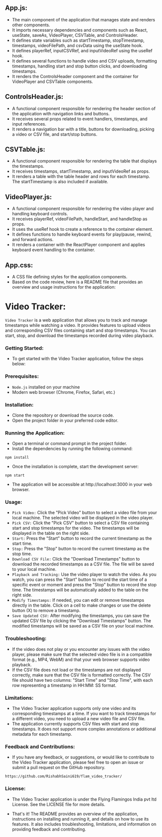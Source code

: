 ## App.js:

- The main component of the application that manages state and renders other components.
- It imports necessary dependencies and components such as React, useState, saveAs, VideoPlayer, CSVTable, and ControlsHeader.
- It defines state variables such as startTimestamp, stopTimestamp, timestamps, videoFilePath, and csvData using the useState hook.
- It defines playerRef, inputCSVRef, and inputVideoRef using the useRef hook.
- It defines several functions to handle video and CSV uploads, formatting timestamps, handling start and stop button clicks, and downloading timestamps.
- It renders the ControlsHeader component and the container for VideoPlayer and CSVTable components.

## ControlsHeader.js:

- A functional component responsible for rendering the header section of the application with navigation links and buttons.
- It receives several props related to event handlers, timestamps, and input references.
- It renders a navigation bar with a title, buttons for downloading, picking a video or CSV file, and start/stop buttons.

## CSVTable.js:

- A functional component responsible for rendering the table that displays the timestamps.
- It receives timestamps, startTimestamp, and inputVideoRef as props.
- It renders a table with the table header and rows for each timestamp. The startTimestamp is also included if available.

## VideoPlayer.js:

- A functional component responsible for rendering the video player and handling keyboard controls.
- It receives playerRef, videoFilePath, handleStart, and handleStop as props.
- It uses the useRef hook to create a reference to the container element.
- It defines functions to handle keyboard events for play/pause, rewind, and forward actions.
- It renders a container with the ReactPlayer component and applies keyboard event handling to the container.

## App.css:

- A CSS file defining styles for the application components.
- Based on the code review, here is a README file that provides an overview and usage instructions for the application:

# Video Tracker:

`Video Tracker` is a web application that allows you to track and manage timestamps while watching a video. It provides features to upload videos and corresponding CSV files containing start and stop timestamps. You can start, stop, and download the timestamps recorded during video playback.

### Getting Started:

- To get started with the Video Tracker application, follow the steps below:

### Prerequisites:

- ``Node.js`` installed on your machine
- Modern web browser (Chrome, Firefox, Safari, etc.)

### Installation:

- Clone the repository or download the source code.
- Open the project folder in your preferred code editor.

### Running the Application:

- Open a terminal or command prompt in the project folder.
- Install the dependencies by running the following command:

```
npm install 
```

- Once the installation is complete, start the development server:

```
npm start
```

- The application will be accessible at http://localhost:3000 in your web browser.

### Usage:

- ``Pick Video:`` Click the "Pick Video" button to select a video file from your local machine. The selected video will be displayed in the video player.
- ``Pick CSV:`` Click the "Pick CSV" button to select a CSV file containing start and stop timestamps for the video. The timestamps will be displayed in the table on the right side.
- ``Start:`` Press the "Start" button to record the current timestamp as the start time.
- ``Stop:`` Press the "Stop" button to record the current timestamp as the stop time.
- ``Download CSV File:`` Click the "Download Timestamps" button to download the recorded timestamps as a CSV file. The file will be saved to your local machine.
- ``Playback and Tracking:`` Use the video player to watch the video. As you watch, you can press the "Start" button to record the start time of a specific event or moment and press the "Stop" button to record the stop time. The timestamps will be automatically added to the table on the right side.
- ``Modify Timestamps:`` If needed, you can edit or remove timestamps directly in the table. Click on a cell to make changes or use the delete button (X) to remove a timestamp.
- ``Save Updated CSV:`` After modifying the timestamps, you can save the updated CSV file by clicking the "Download Timestamps" button. The modified timestamps will be saved as a CSV file on your local machine.

### Troubleshooting:

- If the video does not play or you encounter any issues with the video player, please make sure that the selected video file is in a compatible format (e.g., MP4, WebM) and that your web browser supports video playback.
- If the CSV file does not load or the timestamps are not displayed correctly, make sure that the CSV file is formatted correctly. The CSV file should have two columns: "Start Time" and "Stop Time", with each row representing a timestamp in HH:MM: SS format.

### Limitations:

- The Video Tracker application supports only one video and its corresponding timestamps at a time. If you want to track timestamps for a different video, you need to upload a new video file and CSV file.
- The application currently supports CSV files with start and stop timestamps. It does not support more complex annotations or additional metadata for each timestamp.

### Feedback and Contributions:

- If you have any feedback, or suggestions, or would like to contribute to the Video Tracker application, please feel free to open an issue or submit a pull request on the GitHub repository.

```
https://github.com/RishabhSaini619/flam_video_tracker/
```

### License:

- The Video Tracker application is under the Flying Flamingos India pvt ltd License. See the LICENSE file for more details.

- That's it! The README provides an overview of the application, instructions on installing and running it, and details on how to use its features. It also includes troubleshooting, limitations, and information on providing feedback and contributing.
